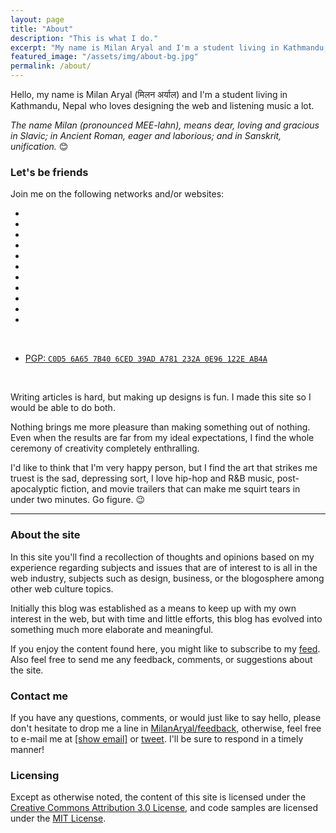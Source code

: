 ```yaml
---
layout: page
title: "About"
description: "This is what I do."
excerpt: "My name is Milan Aryal and I'm a student living in Kathmandu, Nepal who loves designing the web and listening music a lot."
featured_image: "/assets/img/about-bg.jpg"
permalink: /about/
---
```


Hello, my name is Milan Aryal (मिलन अर्याल) and I'm a student living in Kathmandu, Nepal who loves designing the web and listening music a lot.

*The name Milan (pronounced MEE-lahn), means dear, loving and gracious in Slavic; in Ancient Roman, eager and laborious; and in Sanskrit, unification.* :blush:

### Let's be friends

Join me on the following networks and/or websites:

<!-- Social links -->
<ul class="list-inline text-center fa-3x">
  <li>
    <a rel="me" href="//twitter.com/MilanAryal">
      <i class="fa fa-twitter" aria-hidden="true"></i>
    </a>
  </li>
  <li>
    <a rel="me" href="//facebook.com/considermilan">
      <i class="fa fa-facebook" aria-hidden="true"></i>
    </a>
  </li>
  <li>
    <a rel="me" href="//google.com/+MilanAryal">
      <i class="fa fa-google-plus" aria-hidden="true"></i>
    </a>
  </li>
  <li>
    <a rel="me" href="//linkedin.com/in/MilanAryal">
      <i class="fa fa-linkedin" aria-hidden="true"></i>
    </a>
  </li>
  <li>
    <a rel="me" href="//github.com/MilanAryal">
      <i class="fa fa-github" aria-hidden="true"></i>
    </a>
  </li>
  <li>
    <a rel="me" href="//pinterest.com/milanaryal">
      <i class="fa fa-pinterest" aria-hidden="true"></i>
    </a>
  </li>
  <li>
     <a rel="me" href="//instagram.com/milanaryal">
      <i class="fa fa-instagram" aria-hidden="true"></i>
    </a>
  </li>
  <li>
    <a rel="me" href="//vine.co/MilanAryal">
      <i class="fa fa-vine" aria-hidden="true"></i>
    </a>
  </li>
  <li>
    <a rel="me" href="//milanaryal.tumblr.com">
      <i class="fa fa-tumblr" aria-hidden="true"></i>
    </a>
  </li>
  <li>
    <a rel="me" href="//medium.com/&#64;MilanAryal">
      <i class="fa fa-medium" aria-hidden="true"></i>
    </a>
  </li>
  <li>
    <a rel="me" href="//keybase.io/milanaryal">
      <i class="fa fa-key" aria-hidden="true"></i>
    </a>
  </li>
</ul>

<br>

<ul class="list-inline text-center">
  <li>
    <a href="//keybase.io/milanaryal/key.asc">
      PGP: <code>C0D5 6A65 7B40 6CED 39AD A781 232A 0E96 122E AB4A</code>
    </a>
  </li>
</ul>

<br>

Writing articles is hard, but making up designs is fun. I made this site so I would be able to do both.

Nothing brings me more pleasure than making something out of nothing. Even when the results are far from my ideal expectations, I find the whole ceremony of creativity completely enthralling.

I'd like to think that I'm very happy person, but I find the art that strikes me truest is the sad, depressing sort, I love hip-hop and R&B music, post-apocalyptic fiction, and movie trailers that can make me squirt tears in under two minutes. Go figure. :wink:

---

### About the site

In this site you'll find a recollection of thoughts and opinions based on my experience regarding subjects and issues that are of interest to is all in the web industry, subjects such as design, business, or the blogosphere among other web culture topics.

Initially this blog was established as a means to keep up with my own interest in the web, but with time and little efforts, this blog has evolved into something much more elaborate and meaningful.

If you enjoy the content found here, you might like to subscribe to my <i class="fa fa-rss" aria-hidden="true"></i> [feed](/feed.xml). Also feel free to send me any feedback, comments, or suggestions about the site.

### Contact me

If you have any questions, comments, or would just like to say hello, please don't hesitate to drop me a line in <i class="fa fa-github" aria-hidden="true"></i> [MilanAryal/feedback](//github.com/MilanAryal/feedback), otherwise, feel free to e-mail me at <i class="fa fa-envelope-o" aria-hidden="true"></i> <a rel="contact" href="//www.google.com/recaptcha/mailhide/d?k=01ncc726fFMUEHv8sz5LEobQ==&amp;c=a3UFIHYNDKz_Z3A1uaHhaAMK4Y5wr0o2Thiww0TkfCE=" onclick="window.open('http://www.google.com/recaptcha/mailhide/d?k\07501ncc726fFMUEHv8sz5LEobQ\75\75\46c\75a3UFIHYNDKz_Z3A1uaHhaAMK4Y5wr0o2Thiww0TkfCE\075', '', 'toolbar=0,scrollbars=0,location=0,statusbar=0,menubar=0,resizable=0,width=500,height=300'); return false;" title="Reveal this e-mail address">[show email]</a> or <i class="fa fa-twitter" aria-hidden="true"></i> [tweet](//twitter.com/MilanAryal)</a>. I'll be sure to respond in a timely manner!

### Licensing

Except as otherwise noted, the content of this site is licensed under the <a rel="license" href="//creativecommons.org/licenses/by/3.0/">Creative Commons Attribution 3.0 License</a>, and code samples are licensed under the <a rel="license" href="//github.com/MilanAryal/milanaryal.github.io/blob/master/LICENSE">MIT License</a>.
